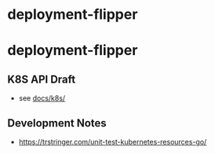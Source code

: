 # deployment-flipper

# deployment-flipper

## K8S API Draft
- see [docs/k8s/](./docs/k8s/)

## Development Notes
- https://trstringer.com/unit-test-kubernetes-resources-go/